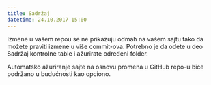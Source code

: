 ```yaml
---
title: Sadržaj
datetime: 24.10.2017 15:00
---
```

Izmene u vašem repou se ne prikazuju odmah na vašem sajtu tako da možete praviti
izmene u više commit-ova. Potrebno je da odete u deo Sadržaj kontrolne table i
ažurirate određeni folder.

Automatsko ažuriranje sajte na osnovu promena u GitHub repo-u biće podržano u
budućnosti kao opciono.
